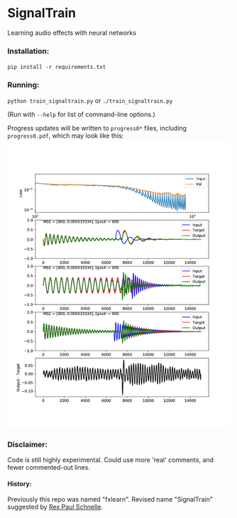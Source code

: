 # SignalTrain

Learning audio effects with neural networks


### Installation:
`pip install -r requirements.txt`

### Running:
`python train_signaltrain.py` or `./train_signaltrain.py`

(Run with `--help` for list of command-line options.)

Progress updates will be written to `progress0*` files, including `progress0.pdf`, which may look like this:
![progress_example.png](images/progress_example.png)



### Disclaimer:
Code is still highly experimental. Could use more 'real' comments, and fewer commented-out lines.

#### History:
Previously this repo was named "fxlearn".  Revised name "SignalTrain" suggested by [Rex Paul Schnelle](https://rexmusic.us/).
